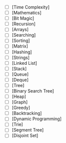 
- [ ] [Time Complexity]
- [ ] [Mathematics]
- [ ] [Bit Magic]
- [ ] [Recursion]
- [ ] [Arrays]
- [ ] [Searching]
- [ ] [Sorting]
- [ ] [Matrix]
- [ ] [Hashing]
- [ ] [Strings]
- [ ] [Linked List]
- [ ] [Stack]
- [ ] [Queue]
- [ ] [Deque]
- [ ] [Tree]
- [ ] [Binary Search Tree]
- [ ] [Heap]
- [ ] [Graph]
- [ ] [Greedy]
- [ ] [Backtracking]
- [ ] [Dynamic Programming]
- [ ] [Trie]
- [ ] [Segment Tree]
- [ ] [Disjoint Set]
